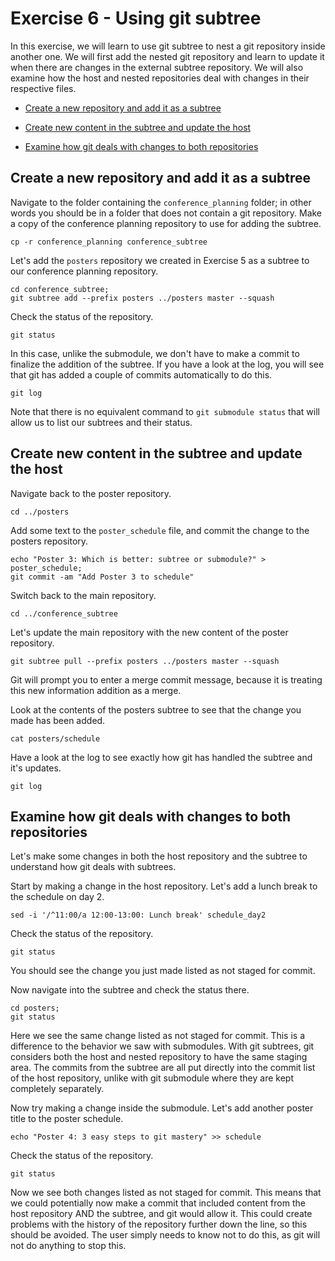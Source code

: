 # Exercise 6 - Using git subtree

In this exercise, we will learn to use git subtree to nest a git repository inside another one. We will first add the nested git repository and learn to update it when there are changes in the external subtree repository. We will also examine how the host and nested repositories deal with changes in their respective files.
  
* [Create a new repository and add it as a subtree](#subtree)

* [Create new content in the subtree and update the host](#update)

* [Examine how git deals with changes to both repositories](#examine)

## Create a new repository and add it as a subtree <a name="subtree"></a>

Navigate to the folder containing the `conference_planning` folder; in other words you should be in a folder that does not contain a git repository. Make a copy of the conference planning repository to use for adding the subtree.

```plaintext
cp -r conference_planning conference_subtree
```

Let's add the `posters` repository we created in Exercise 5 as a subtree to our conference planning repository.

```plaintext
cd conference_subtree;
git subtree add --prefix posters ../posters master --squash
```

Check the status of the repository. 

```plaintext
git status
```

In this case, unlike the submodule, we don't have to make a commit to finalize the addition of the subtree. If you have a look at the log, you will see that git has added a couple of commits automatically to do this.

```plaintext
git log
```

Note that there is no equivalent command to `git submodule status` that will allow us to list our subtrees and their status.  

## Create new content in the subtree and update the host <a name="update"></a>

Navigate back to the poster repository.

```plaintext
cd ../posters
```

Add some text to the `poster_schedule` file, and commit the change to the posters repository.

```plaintext
echo "Poster 3: Which is better: subtree or submodule?" > poster_schedule;
git commit -am "Add Poster 3 to schedule"
```

Switch back to the main repository.

```plaintext
cd ../conference_subtree
```

Let's update the main repository with the new content of the poster repository.

```plaintext
git subtree pull --prefix posters ../posters master --squash
```

Git will prompt you to enter a merge commit message, because it is treating this new information addition as a merge. 

Look at the contents of the posters subtree to see that the change you made has been added.

```plaintext
cat posters/schedule
```

Have a look at the log to see exactly how git has handled the subtree and it's updates.

```plaintext
git log
```

## Examine how git deals with changes to both repositories <a name="examine"></a>

Let's make some changes in both the host repository and the subtree to understand how git deals with subtrees.  

Start by making a change in the host repository. Let's add a lunch break to the schedule on day 2.

```plaintext
sed -i '/^11:00/a 12:00-13:00: Lunch break' schedule_day2
```

Check the status of the repository.

```plaintext
git status
```

You should see the change you just made listed as not staged for commit.

Now navigate into the subtree and check the status there.

```plaintext
cd posters;
git status
```

Here we see the same change listed as not staged for commit. This is a difference to the behavior we saw with submodules. With git subtrees, git considers both the host and nested repository to have the same staging area. The commits from the subtree are all put directly into the commit list of the host repository, unlike with git submodule where they are kept completely separately.

Now try making a change inside the submodule. Let's add another poster title to the poster schedule.

```plaintext
echo "Poster 4: 3 easy steps to git mastery" >> schedule
```

Check the status of the repository.

```plaintext
git status
```

Now we see both changes listed as not staged for commit. This means that we could potentially now make a commit that included content from the host repository AND the subtree, and git would allow it. This could create problems with the history of the repository further down the line, so this should be avoided. The user simply needs to know not to do this, as git will not do anything to stop this.

